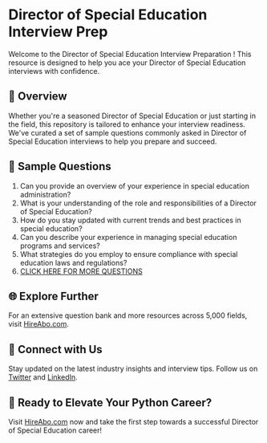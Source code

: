 # Director of Special Education Interview Prep

Welcome to the Director of Special Education Interview Preparation ! This resource is designed to help you ace your Director of Special Education interviews with confidence.

## 🚀 Overview

Whether you're a seasoned Director of Special Education or just starting in the field, this repository is tailored to enhance your interview readiness. We've curated a set of sample questions commonly asked in Director of Special Education interviews to help you prepare and succeed.

## 📝 Sample Questions

1. Can you provide an overview of your experience in special education administration?
2. What is your understanding of the role and responsibilities of a Director of Special Education?
3. How do you stay updated with current trends and best practices in special education?
4. Can you describe your experience in managing special education programs and services?
5. What strategies do you employ to ensure compliance with special education laws and regulations?
6. [CLICK HERE FOR MORE QUESTIONS](https://hireabo.com/job/4_1_19/Director%20of%20Special%20Education)

## 🌐 Explore Further

For an extensive question bank and more resources across 5,000 fields, visit [HireAbo.com](https://www.hireabo.com).

## 📱 Connect with Us

Stay updated on the latest industry insights and interview tips. Follow us on [Twitter](https://twitter.com/hireabo) and [LinkedIn](https://www.linkedin.com/in/hire-abo-3609972a8/).

## 🚀 Ready to Elevate Your Python Career?

Visit [HireAbo.com](https://www.hireabo.com) now and take the first step towards a successful Director of Special Education career!